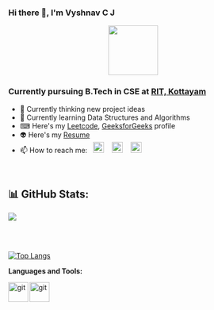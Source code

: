 ### Hi there 👋, I'm Vyshnav C J

<div id="header" align="center">
  <img src="https://media.giphy.com/media/3wsrhM8EFqSprUAxbv/giphy.gif" width="100"/>
</div>

### Currently pursuing B.Tech in CSE at [RIT, Kottayam](http://www.rit.ac.in/)

- 🔭 Currently thinking new project ideas
- 🌱 Currently learning Data Structures and Algorithms
- ⌨ Here's my [Leetcode](https://leetcode.com/vyshnavcj/), [GeeksforGeeks](https://auth.geeksforgeeks.org/user/vyshnav_c_j)  profile
- 👽 Here's my [Resume](https://drive.google.com/file/d/11AgeJc6nQ8Rs8kN0DtUX7qvynnAnSril/view?usp=sharing)
- 📫 How to reach me:&nbsp;&nbsp; <a href = 'https://www.instagram.com/vyshnav_c_j/'><img src = 'https://user-images.githubusercontent.com/69347001/175823577-1f701eb0-6a57-49ba-a681-03ae47f56f39.png' width='22px'></a>
&nbsp;&nbsp;
 <a href = 'https://www.linkedin.com/in/vyshnavcj'><img src = 'https://user-images.githubusercontent.com/69347001/175823580-be0587f1-7bb0-431d-96a6-7b88cc3da4a0.png' width='22px'></a>
 &nbsp;&nbsp;
 <a href = 'https://twitter.com/Vyshnav_C_J'><img src="https://img.icons8.com/color/96/000000/twitter-squared.png" width='22px'/></a>
 &nbsp;&nbsp;
<br/>





## 📊 GitHub Stats:
<div align="left" width=100%>

![](https://github-readme-streak-stats.herokuapp.com/?user=VyshnavCJ&theme=prussian&hide_border=true)<br/>

</div>
<br>
<br>
<div align="left" width=100%>

[![Top Langs](https://github-readme-stats.vercel.app/api/top-langs/?username=vyshnavcj&layout=compact)](https://github.com/anuraghazra/github-readme-stats)
  
</div>


**Languages and Tools:** 

<img align="left" alt="git" width="40px" src="https://img.icons8.com/fluency/48/000000/node-js.png" />
<img align="left" alt="git" width="40px" src="https://img.icons8.com/color/48/000000/javascript--v1.png" />
